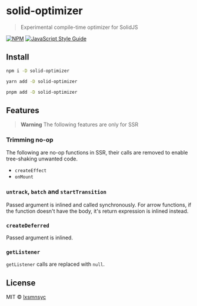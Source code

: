 # solid-optimizer

> Experimental compile-time optimizer for SolidJS

[![NPM](https://img.shields.io/npm/v/solid-optimizer.svg)](https://www.npmjs.com/package/solid-optimizer) [![JavaScript Style Guide](https://badgen.net/badge/code%20style/airbnb/ff5a5f?icon=airbnb)](https://github.com/airbnb/javascript)

## Install

```bash
npm i -D solid-optimizer
```

```bash
yarn add -D solid-optimizer
```

```bash
pnpm add -D solid-optimizer
```

## Features

> **Warning**
> The following features are only for SSR

### Trimming no-op

The following are no-op functions in SSR, their calls are removed to enable tree-shaking unwanted code.

- `createEffect`
- `onMount`

### `untrack`, `batch` and `startTransition`

Passed argument is inlined and called synchronously. For arrow functions, if the function doesn't have the body, it's return expression is inlined instead.

### `createDeferred`

Passed argument is inlined.

### `getListener`

`getListener` calls are replaced with `null`.

## License

MIT © [lxsmnsyc](https://github.com/lxsmnsyc)
